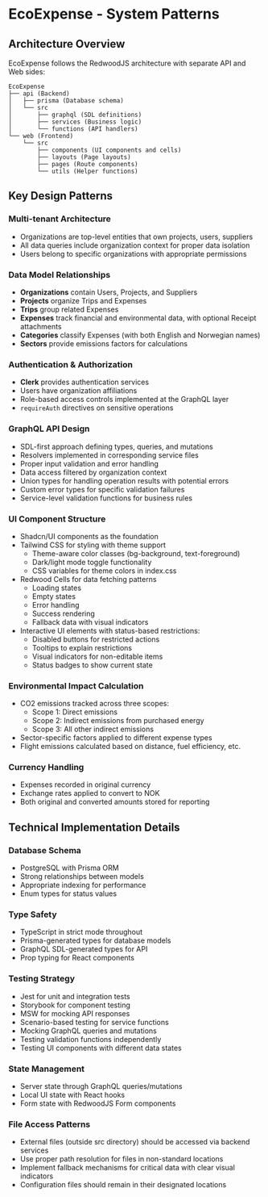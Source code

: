 # EcoExpense - System Patterns

## Architecture Overview

EcoExpense follows the RedwoodJS architecture with separate API and Web sides:

```
EcoExpense
├── api (Backend)
│   ├── prisma (Database schema)
│   └── src
│       ├── graphql (SDL definitions)
│       ├── services (Business logic)
│       └── functions (API handlers)
└── web (Frontend)
    └── src
        ├── components (UI components and cells)
        ├── layouts (Page layouts)
        ├── pages (Route components)
        └── utils (Helper functions)
```

## Key Design Patterns

### Multi-tenant Architecture
- Organizations are top-level entities that own projects, users, suppliers
- All data queries include organization context for proper data isolation
- Users belong to specific organizations with appropriate permissions

### Data Model Relationships
- **Organizations** contain Users, Projects, and Suppliers
- **Projects** organize Trips and Expenses
- **Trips** group related Expenses
- **Expenses** track financial and environmental data, with optional Receipt attachments
- **Categories** classify Expenses (with both English and Norwegian names)
- **Sectors** provide emissions factors for calculations

### Authentication & Authorization
- **Clerk** provides authentication services
- Users have organization affiliations
- Role-based access controls implemented at the GraphQL layer
- `requireAuth` directives on sensitive operations

### GraphQL API Design
- SDL-first approach defining types, queries, and mutations
- Resolvers implemented in corresponding service files
- Proper input validation and error handling
- Data access filtered by organization context
- Union types for handling operation results with potential errors
- Custom error types for specific validation failures
- Service-level validation functions for business rules

### UI Component Structure
- Shadcn/UI components as the foundation
- Tailwind CSS for styling with theme support
  - Theme-aware color classes (bg-background, text-foreground)
  - Dark/light mode toggle functionality
  - CSS variables for theme colors in index.css
- Redwood Cells for data fetching patterns
  - Loading states
  - Empty states
  - Error handling
  - Success rendering
  - Fallback data with visual indicators
- Interactive UI elements with status-based restrictions:
  - Disabled buttons for restricted actions
  - Tooltips to explain restrictions
  - Visual indicators for non-editable items
  - Status badges to show current state

### Environmental Impact Calculation
- CO2 emissions tracked across three scopes:
  - Scope 1: Direct emissions
  - Scope 2: Indirect emissions from purchased energy
  - Scope 3: All other indirect emissions
- Sector-specific factors applied to different expense types
- Flight emissions calculated based on distance, fuel efficiency, etc.

### Currency Handling
- Expenses recorded in original currency
- Exchange rates applied to convert to NOK
- Both original and converted amounts stored for reporting

## Technical Implementation Details

### Database Schema
- PostgreSQL with Prisma ORM
- Strong relationships between models
- Appropriate indexing for performance
- Enum types for status values

### Type Safety
- TypeScript in strict mode throughout
- Prisma-generated types for database models
- GraphQL SDL-generated types for API
- Prop typing for React components

### Testing Strategy
- Jest for unit and integration tests
- Storybook for component testing
- MSW for mocking API responses
- Scenario-based testing for service functions
- Mocking GraphQL queries and mutations
- Testing validation functions independently
- Testing UI components with different data states

### State Management
- Server state through GraphQL queries/mutations
- Local UI state with React hooks
- Form state with RedwoodJS Form components

### File Access Patterns
- External files (outside src directory) should be accessed via backend services
- Use proper path resolution for files in non-standard locations
- Implement fallback mechanisms for critical data with clear visual indicators
- Configuration files should remain in their designated locations
